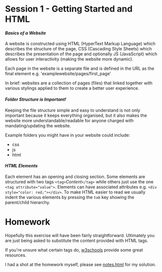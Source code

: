 # Session 1 - Getting Started and HTML
#### _Basics of a Website_
A website is constructed using HTML (HyperText Markup Language) which describes the structure of the page, CSS (Cascading Style Sheets) which describes the presentation of the page and optionally JS (JavaScript) which allows for user interactivity (making the website more dynamic).

Each page in the website is a separate file and is defined in the URL as the final element e.g. 'examplewebsite/pages/first_page'

In brief: websites are a collection of pages (files) that linked together with various stylings applied to them to create a better user experience.

#### _Folder Structure is Important!_
Keeping the file structure simple and easy to understand is not only important because it keeps everything organised, but it also makes the website more understandable/readable for anyone charged with mandating/updating the website.

Example folders you might have in your website could include:
* css
* js
* html

#### _HTML Elements_
Each element has an opening and closing section. Some elements are structured with two tags `<tag>`_Content_`</tag>` while others just use the one `<tag attribute="value">`.
Elements can have associated attributes e.g. `<div style="color: red;"></div>`.
To make HTML easier to read we usually indent the various elements by pressing the `tab` key showing the parent/child hierarchy.

# Homework
Hopefully this exercise will have been fairly straightforward. Ultimately you are just being asked to substitute the content provided with HTML tags.

If you're unsure what certain tags do, [w3schools](https://www.w3schools.com/tags/default.asp "HTML Tags") provide some great resources.

I had a shot at the homework myself, please see [notes.html](https://github.com/seumoose/CFG-Instructor-Example/blob/Week-1---Getting-Started-and-HTML/html/notes.html "Notes Solution") for my solution.
